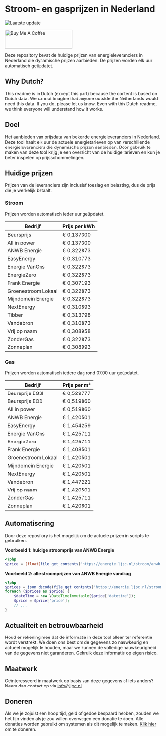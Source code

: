# Stroom- en gasprijzen in Nederland

![Laatste update](https://img.shields.io/badge/laatste%20update-2025--02--02%2008%3A00%20CET-brightgreen)

<a href="https://www.buymeacoffee.com/Lars-" target="_blank"><img src="https://cdn.buymeacoffee.com/buttons/v2/default-orange.png" alt="Buy Me A Coffee" height="60" style="height: 60px !important;width: 217px !important;" ></a>

Deze repository bevat de huidige prijzen van energieleveranciers in Nederland die dynamische prijzen aanbieden. De prijzen worden elk uur automatisch geüpdatet.

## Why Dutch?

This readme is in Dutch (except this part) because the content is based on Dutch data. We cannot imagine that anyone outside the Netherlands would need this data. If you do, please let us know. Even with this Dutch readme, we think
everyone will understand how it works.

## Doel

Het aanbieden van prijsdata van bekende energieleveranciers in Nederland. Deze tool haalt elk uur de actuele energietarieven op van verschillende energieleveranciers die dynamische prijzen aanbieden. Door gebruik te maken van deze tool
krijg je een overzicht van de huidige tarieven en kun je beter inspelen op prijsschommelingen.

## Huidige prijzen

Prijzen van de leveranciers zijn inclusief toeslag en belasting, dus de prijs die je werkelijk betaalt.

### Stroom

Prijzen worden automatisch ieder uur geüpdatet.

 Bedrijf | Prijs per kWh 
---------|---------------
Beursprijs | € 0,137300
All in power | € 0,137300
ANWB Energie | € 0,322873
EasyEnergy | € 0,310773
Energie VanOns | € 0,322873
EnergieZero | € 0,322873
Frank Energie | € 0,307193
Groenestroom Lokaal | € 0,322873
Mijndomein Energie | € 0,322873
NextEnergy | € 0,310893
Tibber | € 0,313798
Vandebron | € 0,310873
Vrij op naam | € 0,308958
ZonderGas | € 0,322873
Zonneplan | € 0,308993


### Gas

Prijzen worden automatisch iedere dag rond 07.00 uur geüpdatet.

 Bedrijf | Prijs per m³ 
---------|--------------
Beursprijs EGSI | € 0,529777
Beursprijs EOD | € 0,519860
All in power | € 0,519860
ANWB Energie | € 1,420501
EasyEnergy | € 1,454259
Energie VanOns | € 1,425711
EnergieZero | € 1,425711
Frank Energie | € 1,408501
Groenestroom Lokaal | € 1,420501
Mijndomein Energie | € 1,420501
NextEnergy | € 1,420501
Vandebron | € 1,447221
Vrij op naam | € 1,420501
ZonderGas | € 1,425711
Zonneplan | € 1,420601


## Automatisering

Door deze repository is het mogelijk om de actuele prijzen in scripts te gebruiken.

**Voorbeeld 1: huidige stroomprijs van ANWB Energie**

```php
<?php
$price = (float)file_get_contents('https://energie.ljpc.nl/stroom/anwb-energie-nu.txt');

```

**Voorbeeld 2: alle stroomprijzen van ANWB Energie vandaag**

```php
<?php
$prices = json_decode(file_get_contents('https://energie.ljpc.nl/stroom/all-in-power-vandaag.json'),true);
foreach ($prices as $price) {
    $dateTime = new \DateTimeImmutable($price['datetime']);
    $price = $price['price'];
    // ...
}
```

## Actualiteit en betrouwbaarheid

Houd er rekening mee dat de informatie in deze tool alleen ter referentie wordt verstrekt. We doen ons best om de gegevens zo nauwkeurig en actueel mogelijk te houden, maar we kunnen de volledige nauwkeurigheid van de gegevens niet
garanderen. Gebruik deze informatie op eigen risico.

## Maatwerk

Geïnteresseerd in maatwerk op basis van deze gegevens of iets anders? Neem dan contact op
via [info@ljpc.nl](mailto:info@ljpc.nl?subject=Energie%20prijzen).

## Doneren

Als we je zojuist een hoop tijd, geld of gedoe bespaard hebben, zouden we het fijn vinden als je zou willen overwegen een
donatie te doen. Alle donaties worden gebruikt om systemen als dit mogelijk te
maken. [Klik hier](https://www.buymeacoffee.com/Lars-) om te doneren.
